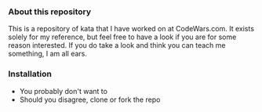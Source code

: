 ### About this repository

This is a repository of kata that I have worked on at CodeWars.com.  It exists
solely for my reference, but feel free to have a look if you are for some reason
interested.  If you do take a look and think you can teach me something, I am all
ears.

### Installation

- You probably don't want to
- Should you disagree, clone or fork the repo